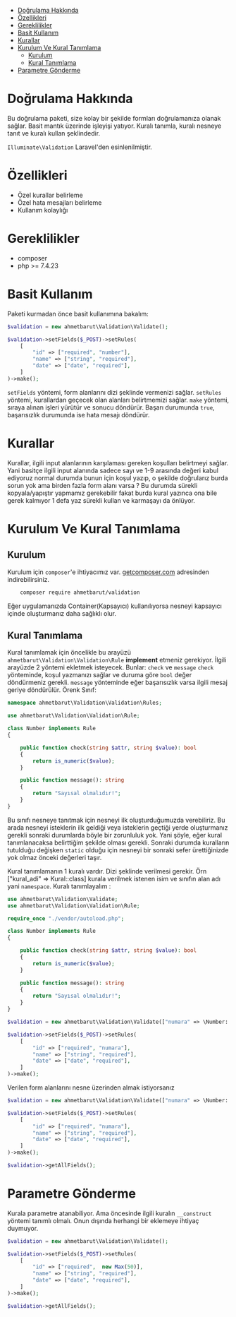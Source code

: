 - [Doğrulama Hakkında](#doğrulama-hakkında)
- [Özellikleri](#özellikleri)
- [Gereklilikler](#gereklilikler)
- [Basit Kullanım](#basit-kullanım)
- [Kurallar](#kurallar)
- [Kurulum Ve Kural Tanımlama](#kurulum-ve-kural-tanımlama)
  - [Kurulum](#kurulum)
  - [Kural Tanımlama](#kural-tanımlama)
- [Parametre Gönderme](#parametre-gönderme)
# Doğrulama Hakkında
Bu doğrulama paketi, size kolay bir şekilde formları doğrulamanıza olanak sağlar. Basit mantık üzerinde işleyişi yatıyor. Kuralı tanımla, kuralı nesneye tanıt ve kuralı kullan şeklindedir.

`Illuminate\Validation` Laravel'den esinlenilmiştir. 

# Özellikleri
* Özel kurallar belirleme
* Özel hata mesajları belirleme
* Kullanım kolaylığı

# Gereklilikler
* composer 
* php >= 7.4.23
# Basit Kullanım
Paketi kurmadan önce basit kullanımına bakalım:
```php
$validation = new ahmetbarut\Validation\Validate();

$validation->setFields($_POST)->setRules(
    [
        "id" => ["required", "number"],
        "name" => ["string", "required"],
        "date" => ["date", "required"],
    ]
)->make();
```
`setFields` yöntemi, form alanlarını dizi şeklinde vermenizi sağlar.
`setRules` yöntemi, kurallardan geçecek olan alanları belirtmemizi sağlar.
`make` yöntemi, sıraya alınan işleri yürütür ve sonucu döndürür. Başarı durumunda `true`, başarısızlık durumunda ise hata mesajı döndürür.

# Kurallar
Kurallar, ilgili input alanlarının karşılaması gereken koşulları belirtmeyi sağlar. Yani basitçe ilgili input alanında sadece sayı ve 1-9 arasında değeri kabul ediyoruz normal durumda bunun için koşul yazıp, o şekilde doğrularız burda sorun yok ama birden fazla form alanı varsa ? Bu durumda sürekli kopyala/yapıştır yapmamız gerekebilir fakat burda kural yazınca ona bile gerek kalmıyor 1 defa yaz sürekli kullan ve karmaşayı da önlüyor.

# Kurulum Ve Kural Tanımlama
## Kurulum
Kurulum için `composer`'e ihtiyacımız var. [getcomposer.com](https://getcomposer.com/download) adresinden indirebilirsiniz.

```bash
    composer require ahmetbarut/validation
```
Eğer uygulamanızda Container(Kapsayıcı) kullanılıyorsa nesneyi kapsayıcı içinde oluşturmanız daha sağlıklı olur.

## Kural Tanımlama
Kural tanımlamak için öncelikle bu arayüzü `ahmetbarut\Validation\Validation\Rule` **implement** etmeniz gerekiyor. İlgili arayüzde 2 yöntemi ekletmek isteyecek. Bunlar: `check` ve `message`
`check` yönteminde, koşul yazmanızı sağlar ve duruma göre `bool` değer döndürmeniz gerekli.
`message` yönteminde eğer başarısızlık varsa ilgili mesaj geriye döndürülür.
Örenk Sınıf:
```php 
namespace ahmetbarut\Validation\Validation\Rules;

use ahmetbarut\Validation\Validation\Rule;

class Number implements Rule
{

    public function check(string $attr, string $value): bool
    {
        return is_numeric($value);
    }

    public function message(): string
    {
        return "Sayısal olmalıdır!";
    }
}
```
Bu sınıfı nesneye tanıtmak için nesneyi ilk oluşturduğumuzda verebiliriz. Bu arada nesneyi isteklerin ilk geldiği veya isteklerin geçtiği yerde oluşturmanız gerekli sonraki durumlarda böyle bir zorunluluk yok. Yani şöyle, eğer kural tanımlanacaksa belirttiğim şekilde olması gerekli. Sonraki durumda kuralların tutulduğu değişken `static` olduğu için nesneyi bir sonraki sefer ürettiğinizde yok olmaz önceki değerleri taşır.

Kural tanımlamanın 1 kuralı vardır. 
Dizi şeklinde verilmesi gerekir. Örn ["kural_adi" => Kural::class] kurala verilmek istenen isim ve sınıfın alan adı yani `namespace`.
Kuralı tanımlayalım :
```php
use ahmetbarut\Validation\Validate;
use ahmetbarut\Validation\Validation\Rule;

require_once "./vendor/autoload.php";

class Number implements Rule
{

    public function check(string $attr, string $value): bool
    {
        return is_numeric($value);
    }

    public function message(): string
    {
        return "Sayısal olmalıdır!";
    }
}

$validation = new ahmetbarut\Validation\Validate(["numara" => \Number::class]);

$validation->setFields($_POST)->setRules(
    [
        "id" => ["required", "numara"],
        "name" => ["string", "required"],
        "date" => ["date", "required"],
    ]
)->make();
```
Verilen form alanlarını nesne üzerinden almak istiyorsanız
```php
$validation = new ahmetbarut\Validation\Validate(["numara" => \Number::class]);

$validation->setFields($_POST)->setRules(
    [
        "id" => ["required", "numara"],
        "name" => ["string", "required"],
        "date" => ["date", "required"],
    ]
)->make();

$validation->getAllFields();
```

# Parametre Gönderme
Kurala parametre atanabiliyor. Ama öncesinde ilgili kuralın `__construct` yöntemi tanımlı olmalı. Onun dışında herhangi bir eklemeye ihtiyaç duymuyor.
```php
$validation = new ahmetbarut\Validation\Validate();

$validation->setFields($_POST)->setRules(
    [
        "id" => ["required",  new Max(50)],
        "name" => ["string", "required"],
        "date" => ["date", "required"],
    ]
)->make();

$validation->getAllFields();
```